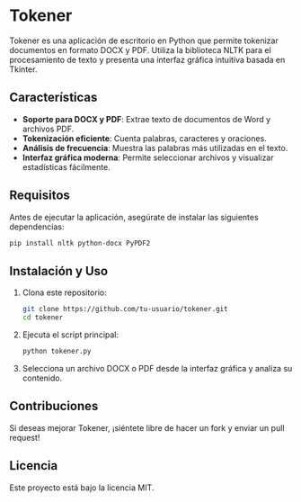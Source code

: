 # Tokener

Tokener es una aplicación de escritorio en Python que permite tokenizar documentos en formato DOCX y PDF. Utiliza la biblioteca NLTK para el procesamiento de texto y presenta una interfaz gráfica intuitiva basada en Tkinter.

## Características
- **Soporte para DOCX y PDF**: Extrae texto de documentos de Word y archivos PDF.
- **Tokenización eficiente**: Cuenta palabras, caracteres y oraciones.
- **Análisis de frecuencia**: Muestra las palabras más utilizadas en el texto.
- **Interfaz gráfica moderna**: Permite seleccionar archivos y visualizar estadísticas fácilmente.

## Requisitos
Antes de ejecutar la aplicación, asegúrate de instalar las siguientes dependencias:

```sh
pip install nltk python-docx PyPDF2
```

## Instalación y Uso
1. Clona este repositorio:

   ```sh
   git clone https://github.com/tu-usuario/tokener.git
   cd tokener
   ```

2. Ejecuta el script principal:

   ```sh
   python tokener.py
   ```

3. Selecciona un archivo DOCX o PDF desde la interfaz gráfica y analiza su contenido.

## Contribuciones
Si deseas mejorar Tokener, ¡siéntete libre de hacer un fork y enviar un pull request!

## Licencia
Este proyecto está bajo la licencia MIT.
